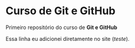 # Curso de Git e GitHub
 Primeiro repositório do curso de **Git e GitHub**
 
 Essa linha eu adicionei diretamente no site (*teste*).
